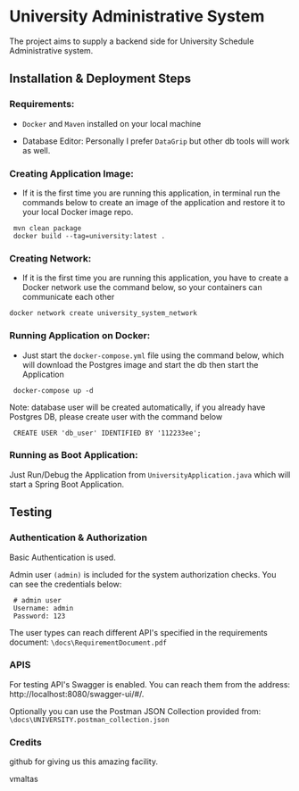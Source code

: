 # University Administrative System

The project aims to supply a backend side for University Schedule Administrative system.

## Installation & Deployment Steps

### Requirements:

* `Docker` and `Maven` installed on your local machine

* Database Editor: Personally I prefer `DataGrip` but other db tools will work as well.

### Creating Application Image:

* If it is the first time you are running this application, in terminal run the commands below to create an image of the
  application and restore it to your local Docker image repo.

```shell script
 mvn clean package
 docker build --tag=university:latest .
```

### Creating Network:

* If it is the first time you are running this application, you have to create a Docker network use the command below,
  so your containers can communicate each other

```shell script
docker network create university_system_network
```

### Running Application on Docker:

* Just start the `docker-compose.yml` file using the command below, which will download the Postgres image and start the
  db then start the Application

```shell script
 docker-compose up -d
```

Note: database user will be created automatically, if you already have Postgres DB, please create user with the command
below

```shell script
 CREATE USER 'db_user' IDENTIFIED BY '112233ee';
```

### Running as Boot Application:

Just Run/Debug the Application from `UniversityApplication.java` which will start a Spring Boot Application.

## Testing

### Authentication & Authorization

Basic Authentication is used.

Admin user `(admin)` is included for the system authorization checks. You can see the credentials below:

```shell script
 # admin user
 Username: admin
 Password: 123

```

The user types can reach different API's specified in the requirements document: `\docs\RequirementDocument.pdf`

### APIS

For testing API's Swagger is enabled. You can reach them from the address: http://localhost:8080/swagger-ui/#/.

Optionally you can use the Postman JSON Collection provided from: `\docs\UNIVERSITY.postman_collection.json`

### Credits

github for giving us this amazing facility.

vmaltas
